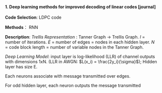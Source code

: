 #### 1. Deep learning methods for improved decoding of linear codes [journal]
  
**Code Selection**: LDPC code
 
**Methods**： RNN

**Description**: 
*Trellis Representation* : Tanner Graph -> Trellis Graph. *l* = number of iterations. *E* = number of edges = nodes in each hidden layer. *N* = code block length = number of variable nodes in the Tanner Graph.

*Deep Learning Model*: input layer is log-likelihood (LLR) of channel outputs with dimensions 1xN. (LLR in AWGN: $L(x_i) = \frac{2y_i}{\sigma}$);
Hidden layer has size E. 

Each neurons associate with message transmitted over edges.

For odd hidden layer, each neuron outputs the message transmitted 


